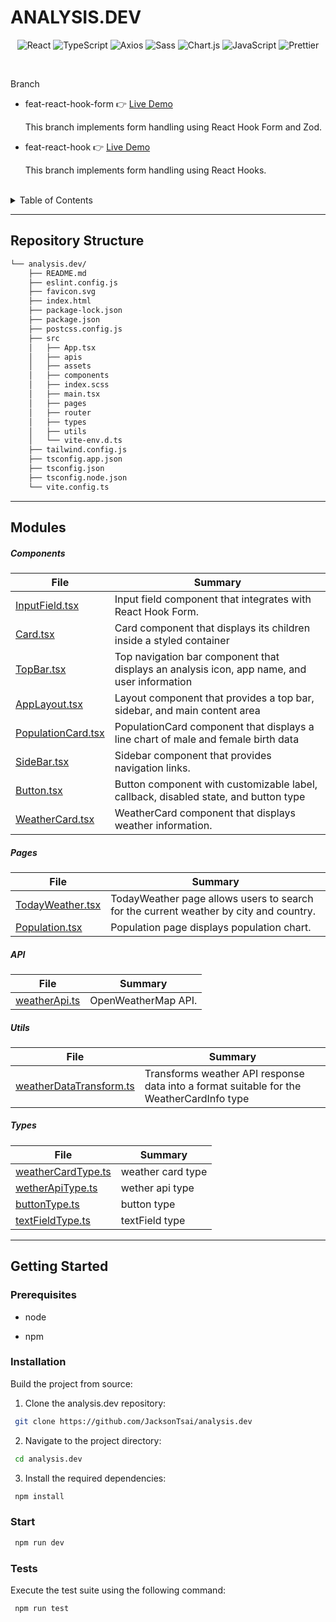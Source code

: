 # ANALYSIS.DEV

<p align="left">
</p>
<p align="center">
	<img src="https://img.shields.io/badge/React-61DAFB.svg?style=flat-square&logo=React&logoColor=black" alt="React">
	<img src="https://img.shields.io/badge/TypeScript-3178C6.svg?style=flat-square&logo=TypeScript&logoColor=white" alt="TypeScript">
	<img src="https://img.shields.io/badge/Axios-5A29E4.svg?style=flat-square&logo=Axios&logoColor=white" alt="Axios">
	<img src="https://img.shields.io/badge/Sass-CC6699.svg?style=flat-square&logo=Sass&logoColor=white" alt="Sass">
	<img src="https://img.shields.io/badge/Chart.js-FF6384.svg?style=flat-square&logo=chartdotjs&logoColor=white" alt="Chart.js">
	<img src="https://img.shields.io/badge/JavaScript-F7DF1E.svg?style=flat-square&logo=JavaScript&logoColor=black" alt="JavaScript">
	<img src="https://img.shields.io/badge/Prettier-F7B93E.svg?style=flat-square&logo=Prettier&logoColor=black" alt="Prettier">
	<br>
</p>

<br>

Branch

- feat-react-hook-form :point_right:
  [Live Demo](https://app-with-react-hook-form.netlify.app/today-weather)

  This branch implements form handling using React Hook Form and Zod.

- feat-react-hook :point_right:
  [Live Demo](https://app-with-react-hook.netlify.app/today-weather)

  This branch implements form handling using React Hooks.

<br>

<details>
<summary>Table of Contents</summary>

- [Repository Structure](#repository-structure)
- [Modules ](#modules)
- [Getting Started](#getting-started)
  - [Prerequisites](#prerequisites)
  - [Installation](#Installation)
  - [Start](#Start)
  - [Tests](#tests)

</details>
<hr>

## Repository Structure

```sh
└── analysis.dev/
    ├── README.md
    ├── eslint.config.js
    ├── favicon.svg
    ├── index.html
    ├── package-lock.json
    ├── package.json
    ├── postcss.config.js
    ├── src
    │   ├── App.tsx
    │   ├── apis
    │   ├── assets
    │   ├── components
    │   ├── index.scss
    │   ├── main.tsx
    │   ├── pages
    │   ├── router
    │   ├── types
    │   ├── utils
    │   └── vite-env.d.ts
    ├── tailwind.config.js
    ├── tsconfig.app.json
    ├── tsconfig.json
    ├── tsconfig.node.json
    └── vite.config.ts
```

---

## Modules

##### Components

| File                                                                                                                          | Summary                                                                                     |
| ----------------------------------------------------------------------------------------------------------------------------- | ------------------------------------------------------------------------------------------- |
| [InputField.tsx](https://github.com/JacksonTsai/analysis.dev/blob/feat-react-hook-form/src/components/InputField.tsx)         | Input field component that integrates with React Hook Form.                                 |
| [Card.tsx](https://github.com/JacksonTsai/analysis.dev/blob/feat-react-hook-form/src/components/Card.tsx)                     | Card component that displays its children inside a styled container                         |
| [TopBar.tsx](https://github.com/JacksonTsai/analysis.dev/blob/feat-react-hook-form/src/components/TopBar.tsx)                 | Top navigation bar component that displays an analysis icon, app name, and user information |
| [AppLayout.tsx](https://github.com/JacksonTsai/analysis.dev/blob/feat-react-hook-form/src/components/AppLayout.tsx)           | Layout component that provides a top bar, sidebar, and main content area                    |
| [PopulationCard.tsx](https://github.com/JacksonTsai/analysis.dev/blob/feat-react-hook-form/src/components/PopulationCard.tsx) | PopulationCard component that displays a line chart of male and female birth data           |
| [SideBar.tsx](https://github.com/JacksonTsai/analysis.dev/blob/feat-react-hook-form/src/components/SideBar.tsx)               | Sidebar component that provides navigation links.                                           |
| [Button.tsx](https://github.com/JacksonTsai/analysis.dev/blob/feat-react-hook-form/src/components/Button.tsx)                 | Button component with customizable label, callback, disabled state, and button type         |
| [WeatherCard.tsx](https://github.com/JacksonTsai/analysis.dev/blob/feat-react-hook-form/src/components/WeatherCard.tsx)       | WeatherCard component that displays weather information.                                    |

##### Pages

| File                                                                                                                 | Summary                                                                               |
| -------------------------------------------------------------------------------------------------------------------- | ------------------------------------------------------------------------------------- |
| [TodayWeather.tsx](https://github.com/JacksonTsai/analysis.dev/blob/feat-react-hook-form/src/pages/TodayWeather.tsx) | TodayWeather page allows users to search for the current weather by city and country. |
| [Population.tsx](https://github.com/JacksonTsai/analysis.dev/blob/feat-react-hook-form/src/pages/Population.tsx)     | Population page displays population chart.                                            |

##### API

| File                                                                                                                  | Summary             |
| --------------------------------------------------------------------------------------------------------------------- | ------------------- |
| [weatherApi.ts](https://github.com/JacksonTsai/analysis.dev/blob/feat-react-hook-form/src/apis/weather/weatherApi.ts) | OpenWeatherMap API. |

##### Utils

| File                                                                                                                               | Summary                                                                                  |
| ---------------------------------------------------------------------------------------------------------------------------------- | ---------------------------------------------------------------------------------------- |
| [weatherDataTransform.ts](https://github.com/JacksonTsai/analysis.dev/blob/feat-react-hook-form/src/utils/weatherDataTransform.ts) | Transforms weather API response data into a format suitable for the WeatherCardInfo type |

##### Types

| File                                                                                                                     | Summary           |
| ------------------------------------------------------------------------------------------------------------------------ | ----------------- |
| [weatherCardType.ts](https://github.com/JacksonTsai/analysis.dev/blob/feat-react-hook-form/src/types/weatherCardType.ts) | weather card type |
| [wetherApiType.ts](https://github.com/JacksonTsai/analysis.dev/blob/feat-react-hook-form/src/types/wetherApiType.ts)     | wether api type   |
| [buttonType.ts](https://github.com/JacksonTsai/analysis.dev/blob/feat-react-hook-form/src/types/buttonType.ts)           | button type       |
| [textFieldType.ts](https://github.com/JacksonTsai/analysis.dev/blob/feat-react-hook-form/src/types/textFieldType.ts)     | textField type    |

---

## Getting Started

### Prerequisites

- node

- npm

### Installation

Build the project from source:

1. Clone the analysis.dev repository:

```sh
 git clone https://github.com/JacksonTsai/analysis.dev
```

2. Navigate to the project directory:

```sh
 cd analysis.dev
```

3. Install the required dependencies:

```sh
 npm install
```

### Start

```sh
 npm run dev
```

### Tests

Execute the test suite using the following command:

```sh
 npm run test
```
